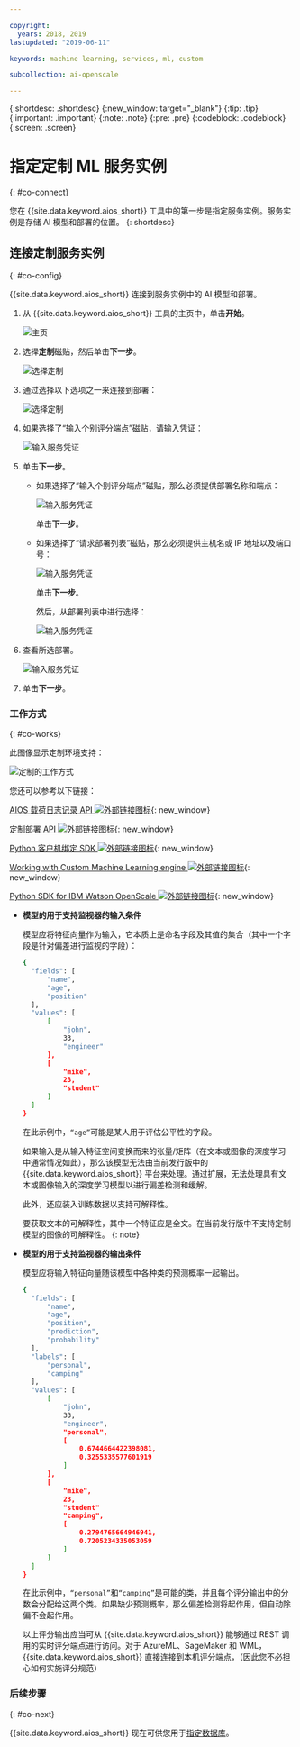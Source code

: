 ```yaml
---

copyright:
  years: 2018, 2019
lastupdated: "2019-06-11"

keywords: machine learning, services, ml, custom 

subcollection: ai-openscale

---
```


{:shortdesc: .shortdesc}
{:new_window: target="_blank"}
{:tip: .tip}
{:important: .important}
{:note: .note}
{:pre: .pre}
{:codeblock: .codeblock}
{:screen: .screen}

# 指定定制 ML 服务实例
{: #co-connect}

您在 {{site.data.keyword.aios_short}} 工具中的第一步是指定服务实例。服务实例是存储 AI 模型和部署的位置。
{: shortdesc}

## 连接定制服务实例
{: #co-config}

{{site.data.keyword.aios_short}} 连接到服务实例中的 AI 模型和部署。

1.  从 {{site.data.keyword.aios_short}} 工具的主页中，单击**开始**。

    ![主页](images/gs-config-start.png)

2.  选择**定制**磁贴，然后单击**下一步**。

    ![选择定制](images/connect-custom.png)

3.  通过选择以下选项之一来连接到部署：

    ![选择定制](images/connect-custom-deploy.png)

4.  如果选择了“输入个别评分端点”磁贴，请输入凭证：

    ![输入服务凭证](images/connect-custom-cred.png)

5.  单击**下一步**。

    - 如果选择了“输入个别评分端点”磁贴，那么必须提供部署名称和端点：

      ![输入服务凭证](images/connect-custom-endpoint.png)

      单击**下一步**。

    - 如果选择了“请求部署列表”磁贴，那么必须提供主机名或 IP 地址以及端口号：

      ![输入服务凭证](images/connect-custom-apiendpoint.png)

      单击**下一步**。

      然后，从部署列表中进行选择：

      ![输入服务凭证](images/connect-custom-apiendpoint2.png)

6.  查看所选部署。

    ![输入服务凭证](images/connect-custom-deploy2.png)

7.  单击**下一步**。

### 工作方式
{: #co-works}

此图像显示定制环境支持：

![定制的工作方式](images/custom-how-works.png)

您还可以参考以下链接：

[AIOS 载荷日志记录 API ![外部链接图标](../../icons/launch-glyph.svg "外部链接图标")](https://{DomainName}/apidocs/ai-openscale#publish-scoring-payload){: new_window}

[定制部署 API ![外部链接图标](../../icons/launch-glyph.svg "外部链接图标")](https://aiopenscale-custom-deployement-spec.mybluemix.net/){: new_window}

[Python 客户机绑定 SDK ![外部链接图标](../../icons/launch-glyph.svg "外部链接图标")](http://ai-openscale-python-client.mybluemix.net/#bindings){: new_window}

[Working with Custom Machine Learning engine ![外部链接图标](../../icons/launch-glyph.svg "外部链接图标")](https://github.com/pmservice/ai-openscale-tutorials/blob/master/notebooks/AI%20OpenScale%20and%20Custom%20ML%20Engine.ipynb){: new_window}

[Python SDK for IBM Watson OpenScale ![外部链接图标](../../icons/launch-glyph.svg "外部链接图标")](https://pypi.org/project/ibm-ai-openscale/){: new_window}

- **模型的用于支持监视器的输入条件**

  模型应将特征向量作为输入，它本质上是命名字段及其值的集合（其中一个字段是针对偏差进行监视的字段）：

  ```bash
  {
    "fields": [
        "name",
        "age",
        "position"
    ],
    "values": [
        [
            "john",
            33,
            "engineer"
        ],
        [
            "mike",
            23,
            "student"
        ]
    ]
  }
  ```

  在此示例中，`“age”`可能是某人用于评估公平性的字段。

  如果输入是从输入特征空间变换而来的张量/矩阵（在文本或图像的深度学习中通常情况如此），那么该模型无法由当前发行版中的 {{site.data.keyword.aios_short}} 平台来处理。通过扩展，无法处理具有文本或图像输入的深度学习模型以进行偏差检测和缓解。

  此外，还应装入训练数据以支持可解释性。

  要获取文本的可解释性，其中一个特征应是全文。在当前发行版中不支持定制模型的图像的可解释性。
  {: note}

- **模型的用于支持监视器的输出条件**

  模型应将输入特征向量随该模型中各种类的预测概率一起输出。

  ```bash
  {
    "fields": [
        "name",
        "age",
        "position",
        "prediction",
        "probability"
    ],
    "labels": [
        "personal",
        "camping"
    ],
    "values": [
        [
            "john",
            33,
            "engineer",
            "personal",
            [
                0.6744664422398081,
                0.3255335577601919
            ]
        ],
        [
            "mike",
            23,
            "student"
            "camping",
            [
                0.2794765664946941,
                0.7205234335053059
            ]
        ]
    ]
  }
  ```

  在此示例中，`“personal”`和`“camping”`是可能的类，并且每个评分输出中的分数会分配给这两个类。如果缺少预测概率，那么偏差检测将起作用，但自动除偏不会起作用。

  以上评分输出应当可从 {{site.data.keyword.aios_short}} 能够通过 REST 调用的实时评分端点进行访问。对于 AzureML、SageMaker 和 WML，{{site.data.keyword.aios_short}} 直接连接到本机评分端点，（因此您不必担心如何实施评分规范）

### 后续步骤
{: #co-next}

{{site.data.keyword.aios_short}} 现在可供您用于[指定数据库](/docs/services/ai-openscale?topic=ai-openscale-connect-db)。
